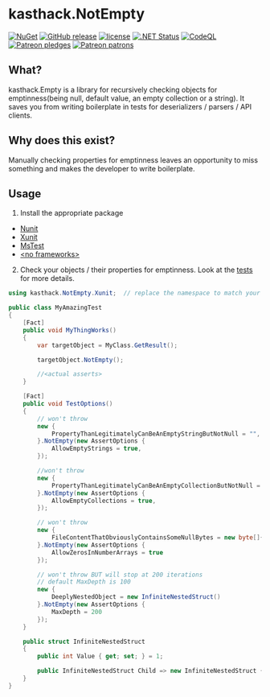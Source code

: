 # kasthack.NotEmpty


[![NuGet](https://img.shields.io/nuget/dt/kasthack.NotEmpty.Core.svg)](https://nuget.org/packages/kasthack.NotEmpty.Core)
[![GitHub release](https://img.shields.io/github/release/kasthack-labs/kasthack.NotEmpty.svg)](https://github.com/kasthack-labs/kasthack.NotEmpty/releases/latest)
[![license](https://img.shields.io/github/license/kasthack-labs/kasthack.NotEmpty.svg)](LICENSE)
[![.NET Status](https://github.com/kasthack-labs/kasthack.NotEmpty/workflows/.NET/badge.svg)](https://github.com/kasthack-labs/kasthack.NotEmpty/actions?query=workflow%3A.NET)
[![CodeQL](https://github.com/kasthack-labs/kasthack.NotEmpty/workflows/CodeQL/badge.svg)](https://github.com/kasthack-labs/kasthack.NotEmpty/actions?query=workflow%3ACodeQL)
[![Patreon pledges](https://img.shields.io/endpoint.svg?url=https%3A%2F%2Fshieldsio-patreon.vercel.app%2Fapi%3Fusername%3Dkasthack%26type%3Dpledges&style=flat)](https://patreon.com/kasthack)
[![Patreon patrons](https://img.shields.io/endpoint.svg?url=https%3A%2F%2Fshieldsio-patreon.vercel.app%2Fapi%3Fusername%3Dkasthack%26type%3Dpatrons&style=flat)](https://patreon.com/kasthack)

## What?

kasthack.Empty is a library for recursively checking objects for emptinness(being null, default value, an empty collection or a string). It saves you from writing boilerplate in tests for deserializers / parsers / API clients.

## Why does this exist?

Manually checking properties for emptinness leaves an opportunity to miss something and makes the developer to write boilerplate.

## Usage

1. Install the appropriate package

* [Nunit](https://www.nuget.org/packages/kasthack.NotEmpty.Nunit/)
* [Xunit](https://www.nuget.org/packages/kasthack.NotEmpty.Xunit/)
* [MsTest](https://www.nuget.org/packages/kasthack.NotEmpty.MsTest/)
* [&lt;no frameworks&gt;](https://www.nuget.org/packages/kasthack.NotEmpty.Raw/)

2. Check your objects / their properties for emptinness. Look at the <a href="src/kasthack.NotEmpty.Tests/NotEmptyTestBase.cs">tests</a> for more details.

````csharp
using kasthack.NotEmpty.Xunit;  // replace the namespace to match your test framework

public class MyAmazingTest
{
    [Fact]
    public void MyThingWorks()
    {
        var targetObject = MyClass.GetResult();

        targetObject.NotEmpty();

        //<actual asserts>
    }

    [Fact]
    public void TestOptions()
    {
        // won't throw
        new {
            PropertyThanLegitimatelyCanBeAnEmptyStringButNotNull = "",
        }.NotEmpty(new AssertOptions {
            AllowEmptyStrings = true,
        });

        //won't throw
        new {
            PropertyThanLegitimatelyCanBeAnEmptyCollectionButNotNull = new int[]{},
        }.NotEmpty(new AssertOptions {
            AllowEmptyCollections = true,
        });

        // won't throw
        new {
            FileContentThatObviouslyContainsSomeNullBytes = new byte[]{ 0 }
        }.NotEmpty(new AssertOptions {
            AllowZerosInNumberArrays = true
        });

        // won't throw BUT will stop at 200 iterations
        // default MaxDepth is 100
        new {
            DeeplyNestedObject = new InfiniteNestedStruct()
        }.NotEmpty(new AssertOptions {
            MaxDepth = 200
        });
    }

    public struct InfiniteNestedStruct
    {
        public int Value { get; set; } = 1;

        public InfiniteNestedStruct Child => new InfiniteNestedStruct { Value = this.Value + 1 };
    }
}
````
